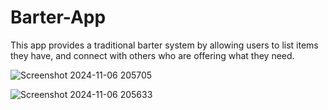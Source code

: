 # Barter-App
This app provides a traditional barter system by allowing users to list items they have, and connect with others who are offering what they need. 


![Screenshot 2024-11-06 205705](https://github.com/user-attachments/assets/56bfc46b-deb3-424d-87cd-2251cfcbf0ff)          





![Screenshot 2024-11-06 205633](https://github.com/user-attachments/assets/3b061f9d-3a2e-4b55-9a58-74bd15323736)
